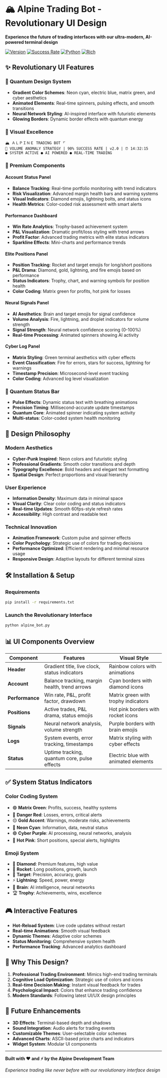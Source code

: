# 🏔️ Alpine Trading Bot - Revolutionary UI Design

**Experience the future of trading interfaces with our ultra-modern, AI-powered terminal design**

[![Version](https://img.shields.io/badge/version-2.0.0-neon)](https://github.com/alpine-trading-bot)
[![Success Rate](https://img.shields.io/badge/success%20rate-90%25-brightgreen)](https://github.com/alpine-trading-bot)
[![Python](https://img.shields.io/badge/python-3.8%2B-blue)](https://python.org)
[![Rich](https://img.shields.io/badge/rich-13.7.0-gold)](https://rich.readthedocs.io)

## ✨ Revolutionary UI Features

### 🌈 **Quantum Design System**
- **Gradient Color Schemes**: Neon cyan, electric blue, matrix green, and cyber aesthetics
- **Animated Elements**: Real-time spinners, pulsing effects, and smooth transitions
- **Neural Network Styling**: AI-inspired interface with futuristic elements
- **Glowing Borders**: Dynamic border effects with quantum energy

### 🎨 **Visual Excellence**
```
🏔️ ＡＬＰＩＮＥ TRADING BOT ⠋
🚀 VOLUME ANOMALY STRATEGY | 90% SUCCESS RATE | v2.0 | ⏰ 14:32:15
● SYSTEM ACTIVE ● AI POWERED ● REAL-TIME TRADING
```

### 💎 **Premium Components**

#### **Account Status Panel**
- **Balance Tracking**: Real-time portfolio monitoring with trend indicators
- **Risk Visualization**: Advanced margin health bars and warning systems  
- **Visual Indicators**: Diamond emojis, lightning bolts, and status icons
- **Health Metrics**: Color-coded risk assessment with smart alerts

#### **Performance Dashboard**
- **Win Rate Analytics**: Trophy-based achievement system
- **P&L Visualization**: Dramatic profit/loss styling with trend arrows
- **Profit Factor**: Advanced trading metrics with elite status indicators
- **Sparkline Effects**: Mini-charts and performance trends

#### **Elite Positions Panel**
- **Position Tracking**: Rocket and target emojis for long/short positions
- **P&L Drama**: Diamond, gold, lightning, and fire emojis based on performance
- **Status Indicators**: Trophy, chart, and warning symbols for position health
- **Color Coding**: Matrix green for profits, hot pink for losses

#### **Neural Signals Panel**
- **AI Aesthetics**: Brain and target emojis for signal confidence
- **Volume Analysis**: Fire, lightning, and droplet indicators for volume strength
- **Signal Strength**: Neural network confidence scoring (0-100%)
- **Real-time Processing**: Animated spinners showing AI activity

#### **Cyber Log Panel**
- **Matrix Styling**: Green terminal aesthetics with cyber effects
- **Event Classification**: Fire for errors, stars for success, lightning for warnings
- **Timestamp Precision**: Microsecond-level event tracking
- **Color Coding**: Advanced log level visualization

### 🚀 **Quantum Status Bar**
- **Pulse Effects**: Dynamic status text with breathing animations
- **Precision Timing**: Millisecond-accurate update timestamps
- **Quantum Core**: Animated spinner indicating system activity
- **Multi-status**: Color-coded system health monitoring

## 🎯 **Design Philosophy**

### **Modern Aesthetics**
- **Cyber-Punk Inspired**: Neon colors and futuristic styling
- **Professional Gradients**: Smooth color transitions and depth
- **Typography Excellence**: Bold headers and elegant text formatting
- **Spatial Design**: Perfect proportions and visual hierarchy

### **User Experience**
- **Information Density**: Maximum data in minimal space
- **Visual Clarity**: Clear color coding and status indicators
- **Real-time Updates**: Smooth 60fps-style refresh rates
- **Accessibility**: High contrast and readable text

### **Technical Innovation**
- **Animation Framework**: Custom pulse and spinner effects
- **Color Psychology**: Strategic use of colors for trading decisions
- **Performance Optimized**: Efficient rendering and minimal resource usage
- **Responsive Design**: Adaptive layouts for different terminal sizes

## 🛠️ **Installation & Setup**

### **Requirements**
```bash
pip install -r requirements.txt
```

### **Launch the Revolutionary Interface**
```bash
python alpine_bot.py
```

## 📊 **UI Components Overview**

| Component | Features | Visual Style |
|-----------|----------|--------------|
| **Header** | Gradient title, live clock, status indicators | Rainbow colors with animations |
| **Account** | Balance tracking, margin health, trend arrows | Cyan borders with diamond icons |
| **Performance** | Win rate, P&L, profit factor, drawdown | Matrix green with trophy indicators |
| **Positions** | Active trades, P&L drama, status emojis | Hot pink borders with rocket icons |
| **Signals** | Neural network analysis, volume strength | Purple borders with brain emojis |
| **Logs** | System events, error tracking, timestamps | Matrix styling with cyber effects |
| **Status** | Uptime tracking, quantum core, pulse effects | Electric blue with animated elements |

## ✅ **System Status Indicators**

### **Color Coding System**
- 🟢 **Matrix Green**: Profits, success, healthy systems
- 🔴 **Danger Red**: Losses, errors, critical alerts  
- 🟡 **Gold Accent**: Warnings, moderate risks, achievements
- 🔵 **Neon Cyan**: Information, data, neutral status
- 🟣 **Cyber Purple**: AI processing, neural networks, analysis
- 🌸 **Hot Pink**: Short positions, special alerts, highlights

### **Emoji System**
- 💎 **Diamond**: Premium features, high value
- 🚀 **Rocket**: Long positions, growth, launch
- 🎯 **Target**: Precision, accuracy, goals
- ⚡ **Lightning**: Speed, power, energy
- 🧠 **Brain**: AI intelligence, neural networks
- 🏆 **Trophy**: Achievements, wins, excellence

## 🎮 **Interactive Features**

- **Hot-Reload System**: Live code updates without restart
- **Real-time Animations**: Smooth visual feedback
- **Dynamic Themes**: Adaptive color schemes
- **Status Monitoring**: Comprehensive system health
- **Performance Tracking**: Advanced analytics dashboard

## 🌟 **Why This Design?**

1. **Professional Trading Environment**: Mimics high-end trading terminals
2. **Cognitive Load Optimization**: Strategic use of colors and icons
3. **Real-time Decision Making**: Instant visual feedback for trades
4. **Psychological Impact**: Colors that enhance trading confidence
5. **Modern Standards**: Following latest UI/UX design principles

## 🔮 **Future Enhancements**

- **3D Effects**: Terminal-based depth and shadows
- **Sound Integration**: Audio alerts for trading events  
- **Customizable Themes**: User-selectable color schemes
- **Advanced Charts**: ASCII-based price charts and indicators
- **Widget System**: Modular UI components

---

**Built with ❤️ and ⚡ by the Alpine Development Team**

*Experience trading like never before with our revolutionary interface design*
